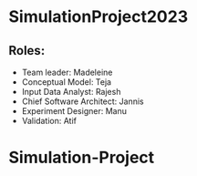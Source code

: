# SimulationProject2023

## Roles:
+ Team leader: Madeleine
+ Conceptual Model: Teja
+ Input Data Analyst: Rajesh
+ Chief Software Architect: Jannis
+ Experiment Designer: Manu
+ Validation: Atif
# Simulation-Project
